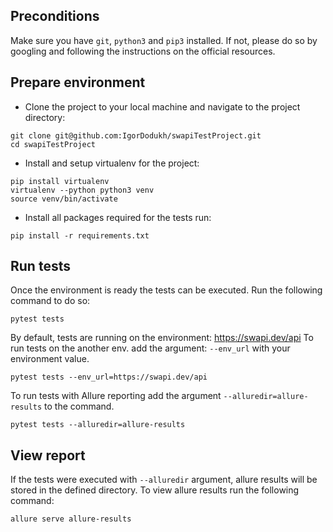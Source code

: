 ## Preconditions
Make sure you have `git`, `python3` and `pip3` installed. If not, please do so by googling and following the instructions on the official resources.

## Prepare environment
* Clone the project to your local machine and navigate to the project directory:
```shell
git clone git@github.com:IgorDodukh/swapiTestProject.git
cd swapiTestProject
```
* Install and setup virtualenv for the project:
```shell
pip install virtualenv
virtualenv --python python3 venv
source venv/bin/activate
```
* Install all packages required for the tests run:
```shell
pip install -r requirements.txt
```

## Run tests
Once the environment is ready the tests can be executed. Run the following command to do so:
```shell
pytest tests
```
By default, tests are running on the environment: https://swapi.dev/api
To run tests on the another env. add the argument: `--env_url` with your environment value.
```shell
pytest tests --env_url=https://swapi.dev/api
```
To run tests with Allure reporting add the argument `--alluredir=allure-results` to the command.
```shell
pytest tests --alluredir=allure-results
```

## View report
If the tests were executed with `--alluredir` argument, allure results will be stored in the defined directory. To view allure results run the following command:
```shell
allure serve allure-results
```
